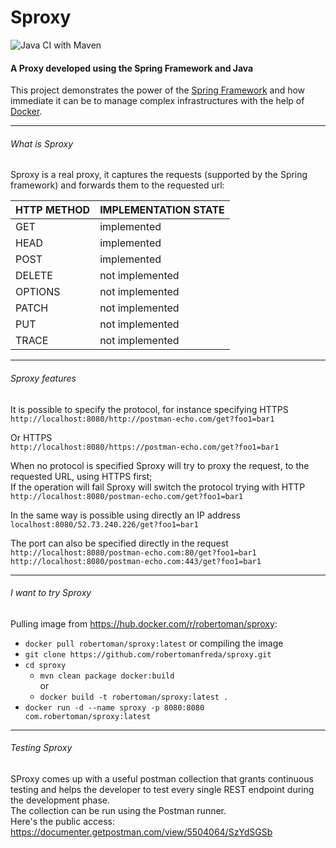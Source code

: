 # Sproxy
![Java CI with Maven](https://github.com/robertomanfreda/sproxy/workflows/Java%20CI%20with%20Maven/badge.svg)

#### A Proxy developed using the Spring Framework and Java

This project demonstrates the power of the [Spring Framework](https://pivotal.io/spring-app-framework) and how
immediate it can be to manage complex infrastructures with the help of [Docker](https://www.docker.com/).  

--- 
###### What is Sproxy

Sproxy is a real proxy, it captures the requests (supported by the Spring framework) and forwards them to the requested url:  

HTTP METHOD     | IMPLEMENTATION STATE
--------------- | ---------------
GET             | implemented
HEAD            | implemented
POST            | implemented
DELETE          | not implemented
OPTIONS         | not implemented
PATCH           | not implemented
PUT             | not implemented
TRACE           | not implemented   

---
###### Sproxy features

It is possible to specify the protocol, for instance specifying HTTPS  
`http://localhost:8080/http://postman-echo.com/get?foo1=bar1`  

Or HTTPS  
`http://localhost:8080/https://postman-echo.com/get?foo1=bar1`  

When no protocol is specified Sproxy will try to proxy the request, to the requested URL, using HTTPS first;  
If the operation will fail Sproxy will switch the protocol trying with HTTP   
`http://localhost:8080/postman-echo.com/get?foo1=bar1`  

In the same way is possible using directly an IP address  
`localhost:8080/52.73.240.226/get?foo1=bar1`

The port can also be specified directly in the request  
`http://localhost:8080/postman-echo.com:80/get?foo1=bar1`  
`http://localhost:8080/postman-echo.com:443/get?foo1=bar1`

---
###### I want to try Sproxy
Pulling image from https://hub.docker.com/r/robertoman/sproxy:  
- `docker pull robertoman/sproxy:latest`
or compiling the image
 - `git clone https://github.com/robertomanfreda/sproxy.git`
 - `cd sproxy`
   - `mvn clean package docker:build`  
   or  
   - `docker build -t robertoman/sproxy:latest .`  
 - `docker run -d --name sproxy -p 8080:8080 com.robertoman/sproxy:latest`


---
###### Testing Sproxy
SProxy comes up with a useful postman collection that grants continuous testing and helps the developer to test every
single REST endpoint during the development phase.    
The collection can be run using the Postman runner.  
Here's the public access: https://documenter.getpostman.com/view/5504064/SzYdSGSb